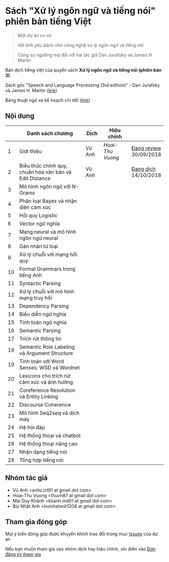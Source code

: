 # Sách "Xử lý ngôn ngữ và tiếng nói" phiên bản tiếng Việt 

> Một dự án vu vơ

> Với tình yêu dành cho công nghệ xử lý ngôn ngữ và tiếng nói

> Cùng sự ngưỡng mộ đối với hai tác giả Dan Jurafsky và James H. Martin

Bản dịch tiếng việt của quyển sách **Xử lý ngôn ngữ và tiếng nói (phiên bản 3)**.

Sách gốc "Speech and Language Processing (3rd edition)" - Dan Jurafsky và James H. Martin ([link](https://web.stanford.edu/~jurafsky/slp3/))

Bảng thuật ngữ và kế hoạch chi tiết ([link](https://docs.google.com/spreadsheets/d/1iHO-ktjAj4qS9--lijADSiGdsxRmnMuEmrOJoiyLUU8/edit?usp=sharing)) 

## Nội dung

|    | Danh sách chương                                        | Dịch       | Hiệu chỉnh           |                   |
|----|---------------------------------------------------------|------------|---------------------|--------------------|
| 1  | Giới thiệu                                              | *Vũ Anh*   | *Hoai-Thu Vuong*     | [Đang review](pdf/1.pdf)<br/>30/09/2018 |
| 2  | Biểu thức chính quy, chuẩn hóa văn bản và Edit Distance | *Vũ Anh*   |                      | [Đang dịch](pdf/2.pdf)<br>14/10/2018|
| 3  | Mô hình ngôn ngữ với N-Grams                            |            |                      |               |
| 4  | Phân loại Bayes và nhận diện cảm xúc                    |            |                      |               |
| 5  | Hồi quy Logistic                                        |            |                      |               |
| 6  | Vector ngữ nghĩa                                        |            |                      |               |
| 7  | Mạng neural và mô hình ngôn ngữ neural                  |            |                      |               |
| 8  | Gán nhãn từ loại                                        |            |                      |               |
| 9  | Xử lý chuỗi với mạng hồi quy                            |            |                      |               |
| 10 | Formal Grammars trong tiếng Anh                         |            |                      |               |
| 11 | Syntactic Parsing                                       |            |                      |               |
| 12 | Xử lý chuỗi với mô hình mạng truy hồi                   |            |                      |               |
| 13 | Dependency Parsing                                      |            |                      |               |
| 14 | Biểu diễn ngữ nghĩa                                     |            |                      |               |
| 15 | Tính toán ngữ nghĩa                                     |            |                      |               |
| 16 | Semantic Parsing                                        |            |                      |               |
| 17 | Trích rút thông tin                                     |            |                      |               |
| 18 | Semantic Role Labeling và Argument Structure            |            |                      |               |
| 19 | Tính toán với Word Senses: WSD và Wordnet               |            |                      |               |
| 20 | Lexicons cho trích rút cảm xúc và ảnh hưởng             |            |                      |               |
| 21 | Coreference Resolution và Entity Linking                |            |                      |               |
| 22 | Discourse Coherence                                     |            |                      |               |
| 23 | Mô hình Seq2seq và dịch máy                             |            |                      |               |
| 24 | Hệ hỏi đáp                                              |            |                      |               |
| 25 | Hệ thống thoại và chatbot                               |            |                      |               |
| 26 | Hệ thống thoại nâng cao                                 |            |                      |               |
| 27 | Nhận dạng tiếng nói                                     |            |                      |               |
| 28 | Tổng hợp tiếng nói                                      |            |                      |               |

## Nhóm tác giả 

* Vũ Anh &lt;anhv.ict91 at gmail dot com&gt;
* Hoai-Thu Vuong &lt;thuvh87 at gmail dot com&gt;
* Mai Duy Khánh &lt;khanh.md01 at gmail dot com&gt;
* Bùi Nhật Anh &lt;buinhatanh1208 at gmail dot com&gt;

## Tham gia đóng góp

Mọi ý kiến đóng góp được khuyến khích trao đổi trong mục [Issues](https://github.com/undertheseanlp/slp3-vietnamese/issues) của dự án 

Nếu bạn muốn tham gia vào nhóm dịch hay hiệu chỉnh, xin điền vào [Đơn đăng ký tham gia](https://goo.gl/forms/MpJTjblliFKi4vLO2)